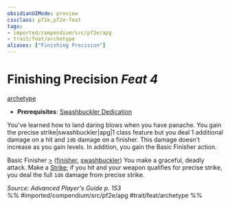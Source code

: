 ```yaml
---
obsidianUIMode: preview
cssclass: pf2e,pf2e-feat
tags:
- imported/compendium/src/pf2e/apg
- trait/feat/archetype
aliases: ["Finishing Precision"]
---
```

# Finishing Precision  *Feat 4*  
[archetype](archetype.md)  

- **Prerequisites**: [Swashbuckler Dedication](swashbuckler-dedication-apg.md)

You've learned how to land daring blows when you have panache. You gain the precise strike|swashbuckler|apg|1 class feature but you deal 1 additional damage on a hit and `1d6` damage on a finisher. This damage doesn't increase as you gain levels. In addition, you gain the Basic Finisher action.

Basic Finisher [>](chapter-9-playing-the-game.md#Actions "Single Action") ([finisher](finisher-apg.md), [swashbuckler](rules/traits/swashbuckler-apg.md)) You make a graceful, deadly attack. Make a [Strike](strike.md); if you hit and your weapon qualifies for precise strike, you deal the full `1d6` damage from precise strike.

*Source: Advanced Player's Guide p. 153*  
%% #imported/compendium/src/pf2e/apg #trait/feat/archetype %%
